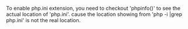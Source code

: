 To enable php.ini extension, you need to checkout 'phpinfo()' to see the actual location of 'php.ini'.
 cause the location showing from 'php -i |grep php.ini' is not the real location.
 
 
 

